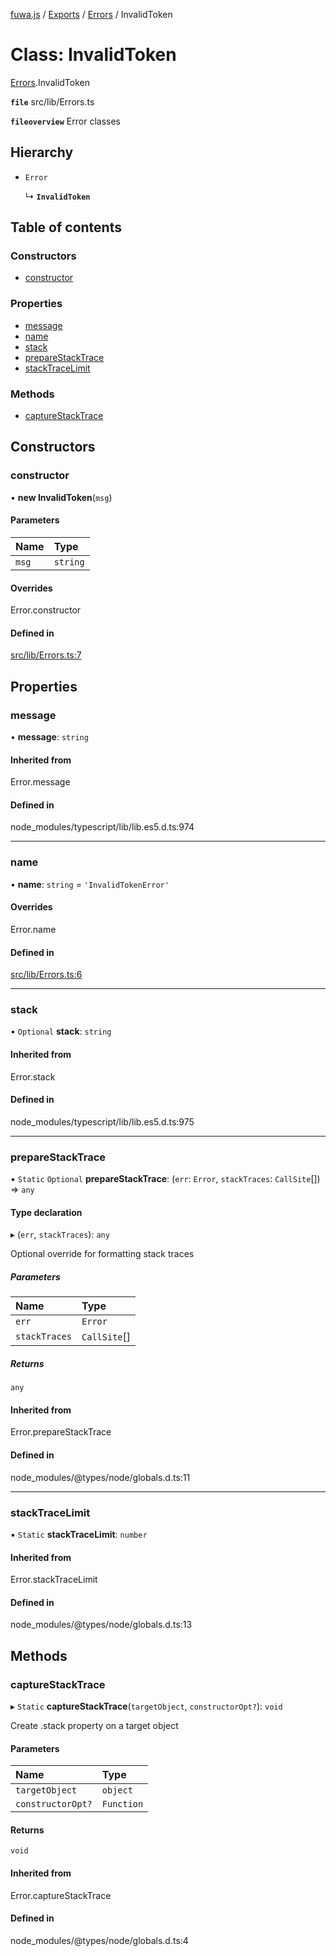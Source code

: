 [fuwa.js](../README.md) / [Exports](../modules.md) / [Errors](../modules/Errors.md) / InvalidToken

# Class: InvalidToken

[Errors](../modules/Errors.md).InvalidToken

**`file`** src/lib/Errors.ts

**`fileoverview`** Error classes

## Hierarchy

- `Error`

  ↳ **`InvalidToken`**

## Table of contents

### Constructors

- [constructor](Errors.InvalidToken.md#constructor)

### Properties

- [message](Errors.InvalidToken.md#message)
- [name](Errors.InvalidToken.md#name)
- [stack](Errors.InvalidToken.md#stack)
- [prepareStackTrace](Errors.InvalidToken.md#preparestacktrace)
- [stackTraceLimit](Errors.InvalidToken.md#stacktracelimit)

### Methods

- [captureStackTrace](Errors.InvalidToken.md#capturestacktrace)

## Constructors

### constructor

• **new InvalidToken**(`msg`)

#### Parameters

| Name | Type |
| :------ | :------ |
| `msg` | `string` |

#### Overrides

Error.constructor

#### Defined in

[src/lib/Errors.ts:7](https://github.com/Fuwajs/Fuwa.js/blob/d4e1de5/src/lib/Errors.ts#L7)

## Properties

### message

• **message**: `string`

#### Inherited from

Error.message

#### Defined in

node_modules/typescript/lib/lib.es5.d.ts:974

___

### name

• **name**: `string` = `'InvalidTokenError'`

#### Overrides

Error.name

#### Defined in

[src/lib/Errors.ts:6](https://github.com/Fuwajs/Fuwa.js/blob/d4e1de5/src/lib/Errors.ts#L6)

___

### stack

• `Optional` **stack**: `string`

#### Inherited from

Error.stack

#### Defined in

node_modules/typescript/lib/lib.es5.d.ts:975

___

### prepareStackTrace

▪ `Static` `Optional` **prepareStackTrace**: (`err`: `Error`, `stackTraces`: `CallSite`[]) => `any`

#### Type declaration

▸ (`err`, `stackTraces`): `any`

Optional override for formatting stack traces

##### Parameters

| Name | Type |
| :------ | :------ |
| `err` | `Error` |
| `stackTraces` | `CallSite`[] |

##### Returns

`any`

#### Inherited from

Error.prepareStackTrace

#### Defined in

node_modules/@types/node/globals.d.ts:11

___

### stackTraceLimit

▪ `Static` **stackTraceLimit**: `number`

#### Inherited from

Error.stackTraceLimit

#### Defined in

node_modules/@types/node/globals.d.ts:13

## Methods

### captureStackTrace

▸ `Static` **captureStackTrace**(`targetObject`, `constructorOpt?`): `void`

Create .stack property on a target object

#### Parameters

| Name | Type |
| :------ | :------ |
| `targetObject` | `object` |
| `constructorOpt?` | `Function` |

#### Returns

`void`

#### Inherited from

Error.captureStackTrace

#### Defined in

node_modules/@types/node/globals.d.ts:4
